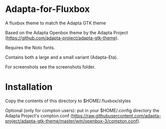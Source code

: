 # Adapta-for-Fluxbox
A fluxbox theme to match the Adapta GTK theme

Based on the Adapta Openbox theme by the Adapta Project (https://github.com/adapta-project/adapta-gtk-theme).

Requires the Noto fonts.

Contains both a large and a small variant (Adapta-Eta).

For screenshots see the screenshots folder.

# Installation
Copy the contents of this directory to $HOME/.fluxbox/styles

Optional (only for compton users): put in your $HOME/.config directory the Adapta Project's compton.conf (https://raw.githubusercontent.com/adapta-project/adapta-gtk-theme/master/wm/openbox-3/compton.conf).
